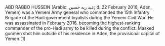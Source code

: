 ABD RABBO HUSSEIN (Arabic: عبد ربه حسين; d. 22 February 2016, Aden, Yemen) was a Yemeni Army general who commanded the 15th Infantry Brigade of the Hadi government loyalists during the Yemeni Civil War. He was assassinated in February 2016, becoming the highest-ranking commander of the pro-Hadi army to be killed during the conflict. Masked gunmen shot him outside of his residence in Aden, the provisional capital of Yemen.[1]
